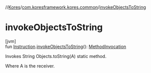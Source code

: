 //[Kores](../../index.md)/[com.koresframework.kores.common](index.md)/[invokeObjectsToString](invoke-objects-to-string.md)

# invokeObjectsToString

[jvm]\
fun [Instruction](../com.koresframework.kores/-instruction/index.md).[invokeObjectsToString](invoke-objects-to-string.md)(): [MethodInvocation](../com.koresframework.kores.base/-method-invocation/index.md)

Invokes String Objects.toString(A) static method.

Where A is the receiver.
